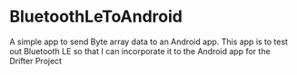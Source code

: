 BluetoothLeToAndroid
====================

A simple app to send Byte array data to an Android app. 
This app is to test out Bluetooth LE so that I can incorporate it to the Android app for the Drifter Project
